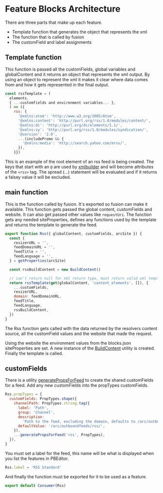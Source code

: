 # Feature Blocks Architecture

There are three parts that make up each feature.

- Template function that generates the object that represents the xml
- The function that is called by fusion
- The customField and label assignments

## Template function

This function is passed all the customFields, global variables and globalContent and it returns an object that represents the xml output. By using an object to represent the xml it makes it clear where data comes from and how it gets represented in the final output.

```javascript
const rssTemplate = (
  elements,
  { ...customfields and environment variables... },
  ) => ({
    rss: {
      '@xmlns:atom': 'http://www.w3.org/2005/Atom',
      '@xmlns:content': 'http://purl.org/rss/1.0/modules/content/',
      '@xmlns:dc': 'http://purl.org/dc/elements/1.1/',
      '@xmlns:sy': 'http://purl.org/rss/1.0/modules/syndication/',
      '@version': '2.0',
      ...(includePromo && {
        '@xmlns:media': 'http://search.yahoo.com/mrss/',
      }),
    }})
```

This is an example of the root element of an rss feed is being created. The keys that start with an `@` are used by [xmlbuilder](./dependencies.md#xmlbuilder2) and will become attributes of the `<rss>` tag. The spread (...) statement will be evaluated and if it returns a falsey value it will be excluded.

## main function

This is the function called by fusion. It's exported so fusion can make it available. This function gets passed the global content, customFields and website. It can also get passed other values like `requestUri`. The function gets any needed siteProperties, defines any functions used by the template and returns the template to generate the feed.

```javascript
export function Rss({ globalContent, customFields, arcSite }) {
  const {
    resizerURL = '',
    feedDomainURL = '',
    feedTitle = '',
    feedLanguage = '',
  } = getProperties(arcSite)

  const rssBuildContent = new BuildContent()

  // can't return null for xml return type, must return valid xml template
  return rssTemplate(get(globalContent, 'content_elements', []), {
    ...customFields,
    resizerURL,
    domain: feedDomainURL,
    feedTitle,
    feedLanguage,
    rssBuildContent,
  })
}
```

The Rss function gets called with the data returned by the resolvers content source, all the customField values and the website that made the request.

Using the website the environment values from the blocks.json siteProperties are set. A new instance of the [BuildContent](./utilities.md#feeds-content-elements) utility is created. Finally the template is called.

## customFields

There is a utility [generatePropsForFeed](./utilities.md#feeds-prop-types) to create the shared customFields for a feed. Add any new customFields into the propTypes customFields.

```javascript
Rss.propTypes = {
  customFields: PropTypes.shape({
    channelPath: PropTypes.string.tag({
      label: 'Path',
      group: 'Channel',
      description:
        'Path to the feed, excluding the domain, defaults to /arc/outboundfeeds/rss',
      defaultValue: '/arc/outboundfeeds/rss/',
    }),
    ...generatePropsForFeed('rss', PropTypes),
  }),
}
```

You must set a label for the feed, this name will be what is displayed when you list the features in PBEditor.

```javascript
Rss.label = 'RSS Standard'
```

And finally the function must be exported for it to be used as a feature.

```javascript
export default Consumer(Rss)
```

